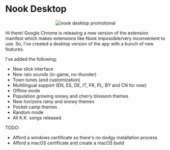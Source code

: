 # Nook Desktop

<p align="center">
  <img alt="nook desktop promotional" src="https://i.imgur.com/NnNdJ0d.png" />
</p>

<p>Hi there! Google Chrome is releasing a new version of the extension manifest which makes extensions like Nook impossible/very inconvenient to use. So, I've created a desktop version of the app with a bunch of new features.</p>
<p>I've added the following:</p>
<ul>
    <li>New slick interface</li>
    <li>New rain sounds (in-game, no-thunder)</li>
    <li>Town tunes (and customization)</li>
    <li>Multilingual support (EN, ES, DE, IT, FR, PL, BY and CN for now)</li>
    <li>Offline mode</li>
    <li>Population growing snowy and cherry blossom themes</li>
    <li>New horizons rainy and snowy themes</li>
    <li>Pocket camp themes</li>
    <li>Random mode</li>
    <li>All K.K. songs released</li>
</ul>

<p>TODO:</p>
<ul>
  <li>Afford a windows certificate so there's no dodgy installation process</li>
  <li>Afford a macOS certificate and create a macOS build</li>
</ul>
